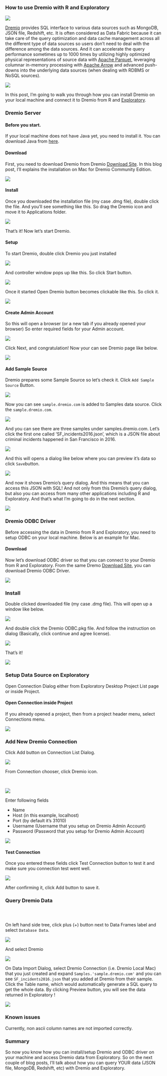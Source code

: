 ### How to use Dremio with R and Exploratory

![](https://cdn-images-1.medium.com/max/1600/1*trMe2Bxk7kGf5-AZyJ8r1w.png)

[Dremio](https://www.dremio.com/product/) provides SQL interface to various data
sources such as MongoDB, JSON file, Redshift, etc. It is often considered as
Data Fabric because it can take care of the query optimization and data cache
management across all the different type of data sources so users don’t need to
deal with the difference among the data sources. And it can accelerate the query
performance sometimes up to 1000 times by utilizing highly optimized physical
representations of source data with [Apache
Parquet](https://parquet.apache.org/), leveraging columnar in-memory processing
with [Apache Arrow](https://arrow.apache.org/) and advanced push-downs into the
underlying data sources (when dealing with RDBMS or NoSQL sources).

![](https://cdn-images-1.medium.com/max/1600/1*OlkhR5r3TQsaqTdpUX6ofA.png)

In this post, I’m going to walk you through how you can install Dremio on your
local machine and connect it to Dremio from R and
[Exploratory](https://exploratory.io/).

### Dremio Server

#### Before you start.

If your local machine does not have Java yet, you need to install it. You can
download Java from [here](https://java.com/en/download/).

#### Download

First, you need to download Dremio from Dremio [Download
Site](https://www.dremio.com/download/). In this blog post, I’ll explains the
installation on Mac for Dremio Community Edition.

![](https://cdn-images-1.medium.com/max/1600/1*4TDLmFDgiCXatOSSbrO57w.png)

#### Install

Once you downloaded the installation file (my case .dmg file), double click the
file. And you’ll see something like this. So drag the Dremio icon and move it to
Applications folder.

![](https://cdn-images-1.medium.com/max/1600/1*k7Si5UweG49DE4ig9QC9jg.png)

That’s it! Now let’s start Dremio.

#### Setup

To start Dremio, double click Dremio you just installed

![](https://cdn-images-1.medium.com/max/1600/1*d3YDQFYrkfLv7PbiQE-trg.png)

And controller window pops up like this. So click Start button.

![](https://cdn-images-1.medium.com/max/1600/1*DGd2-g98leQI3FKtKt58tw.png)

Once it started Open Dremio button becomes clickable like this. So click it.

![](https://cdn-images-1.medium.com/max/1600/1*ZF9dwj-dZ_1gbY7Kirhe7Q.png)

#### Create Admin Account

So this will open a browser (or a new tab if you already opened your browser) So
enter required fields for your Admin account.

![](https://cdn-images-1.medium.com/max/1600/1*uhEp1z50xxW00aUzg8746w.png)

Click Next, and congratulation! Now your can see Dremio page like below.

![](https://cdn-images-1.medium.com/max/1600/1*att8Co93kiln4401DUvWZQ.png)

#### Add Sample Source

Dremio prepares some Sample Source so let’s check it. Click `Add Sample Source`
Button.

![](https://cdn-images-1.medium.com/max/1600/1*RfL96G750FMYVeCEbqvXMA.png)

Now you can see `sample.dremio.com` is added to Samples data source. Click the
`sample.dremio.com`.

![](https://cdn-images-1.medium.com/max/1600/1*YaJwVRoafyQ0NU4dHzf40g.png)

And you can see there are three samples under samples.dremio.com. Let’s click
the first one called ‘SF_incidents2016.json’, which is a JSON file about
criminal incidents happened in San Francisco in 2016.

![](https://cdn-images-1.medium.com/max/1600/1*6ucbViGmOC_rt5xqDQWp4g.png)

And this will opens a dialog like below where you can preview it’s data so click
`Save`button.

![](https://cdn-images-1.medium.com/max/1600/1*N1k-KVRv6R4Mlui3HV4reQ.png)

And now it shows Dremio’s query dialog. And this means that you can access this
JSON with SQL! And not only from this Dremio’s query dialog, but also you can
access from many other applications including R and Exploratory. And that’s what
I’m going to do in the next section.

![](https://cdn-images-1.medium.com/max/1600/1*pBamVZZoOm47xEaa6XT1nA.png)

### Dremio ODBC Driver

Before accessing the data in Dremio from R and Exploratory, you need to setup
ODBC on your local machine. Below is an example for Mac.

#### Download

Now let’s download ODBC driver so that you can connect to your Dremio from R and
Exploratory. From the same Dremo [Download
Site](https://www.dremio.com/download/), you can download Dremio ODBC Driver.

![](https://cdn-images-1.medium.com/max/1600/1*UM8NmrJDwxIuMM6eoRoMmw.png)

### Install

Double clicked downloaded file (my case .dmg file). This will open up a window
like below.

![](https://cdn-images-1.medium.com/max/1600/1*KTmq80n3WiKDc_FkOolaeg.png)

And double click the Dremio ODBC.pkg file. And follow the instruction on dialog
(Basically, click continue and agree license).

![](https://cdn-images-1.medium.com/max/1600/1*g0ILGFDPY2jnh4tB0Wx8Cg.png)

That’s it!

![](https://cdn-images-1.medium.com/max/1600/1*kZaLHUACVthpbgyx_Ojegw.png)

### Setup Data Source on Exploratory

Open Connection Dialog either from Exploratory Desktop Project List page or
inside Project.

#### Open Connection inside Project

If you already opened a project, then from a project header menu, select
Connections menu.

![](https://cdn-images-1.medium.com/max/1600/1*66x_hyknxjmSyLO-uWnNIQ.png)

### Add New Dremio Connection

Click Add button on Connection List Dialog.

![](https://cdn-images-1.medium.com/max/1600/1*y2m8r3ZaG8HGaxVdDzIiFw.png)

From Connection chooser, click Dremio icon.

<br> 

![](https://cdn-images-1.medium.com/max/1600/1*029kt-jjXQ8Xku6ztUfDaA.png)

Enter following fields

* Name
* Host (in this example, localhost)
* Port (by default it’s 31010)
* Username (Username that you setup on Dremio Admin Account)
* Password (Password that you setup for Dremio Admin Account)

![](https://cdn-images-1.medium.com/max/1600/1*BxLq9IB_pmUdPfZQgMC6uA.png)

#### Test Connection

Once you entered these fields click Test Connection button to test it and make
sure you connection test went well.

![](https://cdn-images-1.medium.com/max/1600/1*ArLkEnFg-Dm-giYBvDkPSQ.png)

After confirming it, click Add button to save it.

### Query Dremio Data

### <br> 

On left hand side tree, click plus (+) button next to Data Frames label and
select `Database Data`.

![](https://cdn-images-1.medium.com/max/1600/1*_kEGZ7eLwtsWHtjp29ZBBA.png)

And select Dremio

![](https://cdn-images-1.medium.com/max/1600/1*Fqe1wGRDVjeihlWZynCwOg.png)

On Data Import Dialog, select Dremio Connection (i.e. Dremio Local Mac) that you
just created and expand `Samples.'sample.dremio.com'` and you can see
`SF_incidents2016.json` that you added at Dremio from their sample. Click the
Table name, which would automatically generate a SQL query to get the whole
data. By clicking Preview button, you will see the data returned in Exploratory
!


![](https://cdn-images-1.medium.com/max/1600/1*hjL-_4Yt68TUhJ5YNPG4MQ.png)

### Known issues

Currently, non ascii column names are not imported correctly.



### Summary

So now you know how you can install/setup Dremio and ODBC driver on your machine
and access Dremio data from Exploratory. So on the next couple of blog posts,
I’ll talk about how you can query YOUR data (JSON file, MongoDB, Redshift, etc)
with Dremio and Exploratory.
